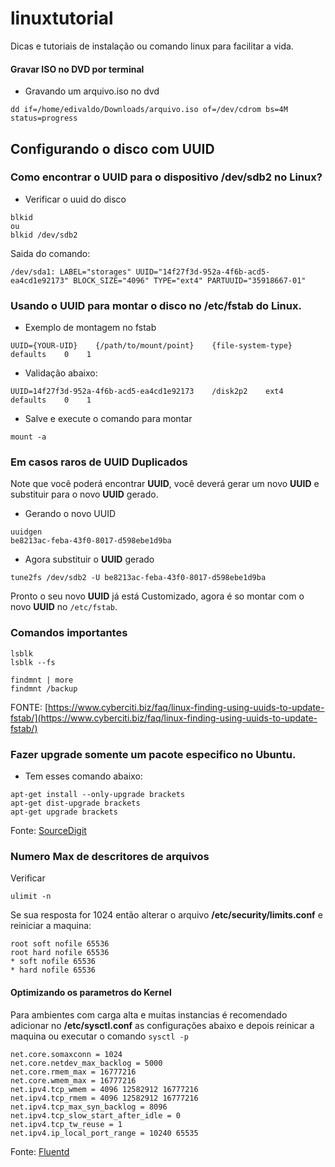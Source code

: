 # linuxtutorial
Dicas e tutoriais de instalação ou comando linux para facilitar a vida.

#### Gravar ISO no DVD por terminal
 - Gravando um arquivo.iso no dvd
```
dd if=/home/edivaldo/Downloads/arquivo.iso of=/dev/cdrom bs=4M status=progress
```

## Configurando o disco com UUID
### Como encontrar o UUID para o dispositivo /dev/sdb2 no Linux?
 - Verificar o uuid do disco
```
blkid
ou
blkid /dev/sdb2
```
Saida do comando:
```
/dev/sda1: LABEL="storages" UUID="14f27f3d-952a-4f6b-acd5-ea4cd1e92173" BLOCK_SIZE="4096" TYPE="ext4" PARTUUID="35918667-01"
```
### Usando o UUID para montar o disco no /etc/fstab do Linux.
 - Exemplo de montagem no fstab
```
UUID={YOUR-UID}    {/path/to/mount/point}    {file-system-type}    defaults    0    1
```
 - Validação abaixo:
```
UUID=14f27f3d-952a-4f6b-acd5-ea4cd1e92173    /disk2p2    ext4    defaults    0    1
```
 - Salve e execute o comando para montar
```
mount -a
```
### Em casos raros de UUID Duplicados
Note que você poderá encontrar **UUID**, você deverá gerar um novo **UUID** e substituir para o novo **UUID** gerado.
 - Gerando o novo UUID
```
uuidgen
be8213ac-feba-43f0-8017-d598ebe1d9ba
```
 - Agora substituir o **UUID** gerado
```
tune2fs /dev/sdb2 -U be8213ac-feba-43f0-8017-d598ebe1d9ba
```
Pronto o seu novo **UUID** já está Customizado, agora é so montar com o novo **UUID** no `/etc/fstab`.
### Comandos importantes
```
lsblk
lsblk --fs
```
```
findmnt | more
findmnt /backup
```
FONTE: [https://www.cyberciti.biz/faq/linux-finding-using-uuids-to-update-fstab/](https://www.cyberciti.biz/faq/linux-finding-using-uuids-to-update-fstab/)

### Fazer upgrade somente um pacote especifico no Ubuntu.
 -  Tem esses comando abaixo:
```shell
apt-get install --only-upgrade brackets
apt-get dist-upgrade brackets
apt-get upgrade brackets
```
Fonte: [SourceDigit](https://sourcedigit.com/27287-how-to-update-only-one-package-in-ubuntu-linux/)

### Numero Max de descritores de arquivos
Verificar
```shell
ulimit -n
```
Se sua resposta for 1024 então alterar o arquivo **/etc/security/limits.conf** e reiniciar a maquina:
```
root soft nofile 65536
root hard nofile 65536
* soft nofile 65536
* hard nofile 65536
```
#### Optimizando os parametros do Kernel
Para ambientes com carga alta e muitas instancias é recomendado adicionar no **/etc/sysctl.conf** as configurações abaixo e depois reinicar a maquina ou executar o comando `sysctl -p`
```
net.core.somaxconn = 1024
net.core.netdev_max_backlog = 5000
net.core.rmem_max = 16777216
net.core.wmem_max = 16777216
net.ipv4.tcp_wmem = 4096 12582912 16777216
net.ipv4.tcp_rmem = 4096 12582912 16777216
net.ipv4.tcp_max_syn_backlog = 8096
net.ipv4.tcp_slow_start_after_idle = 0
net.ipv4.tcp_tw_reuse = 1
net.ipv4.ip_local_port_range = 10240 65535
```
Fonte: [Fluentd](https://docs.fluentd.org/v/0.12/articles/before-install)